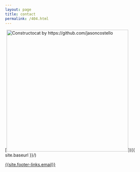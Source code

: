 ```yaml
---
layout: page
title: contact
permalink: /404.html
---
```



[<img src="{{ site.baseurl }}/images/404.jpg" alt="Constructocat by https://github.com/jasoncostello" style="width: 400px;"/>]({{ site.baseurl }}/)

[{{site.footer-links.email}}](mailto:{{site.footer-links.email}})